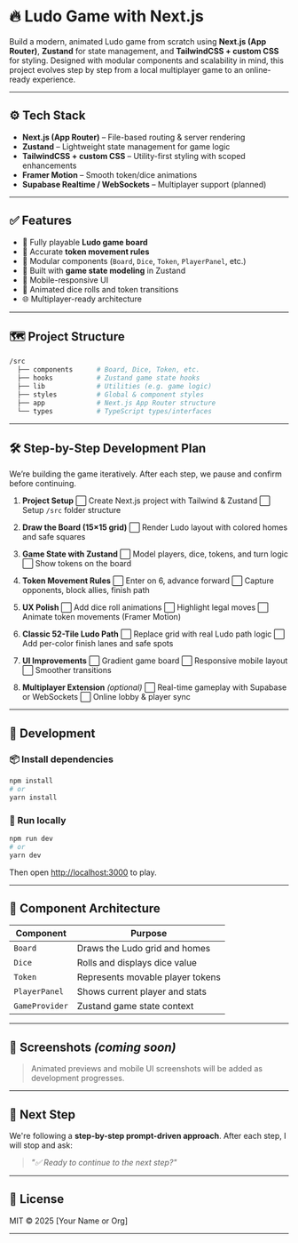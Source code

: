 # 🔥 Ludo Game with Next.js

Build a modern, animated Ludo game from scratch using **Next.js (App Router)**, **Zustand** for state management, and **TailwindCSS + custom CSS** for styling. Designed with modular components and scalability in mind, this project evolves step by step from a local multiplayer game to an online-ready experience.

---

## ⚙️ Tech Stack

- **Next.js (App Router)** – File-based routing & server rendering
- **Zustand** – Lightweight state management for game logic
- **TailwindCSS + custom CSS** – Utility-first styling with scoped enhancements
- **Framer Motion** – Smooth token/dice animations
- **Supabase Realtime / WebSockets** – Multiplayer support (planned)

---

## ✅ Features

- 🎲 Fully playable **Ludo game board**
- 🧠 Accurate **token movement rules**
- 🧩 Modular components (`Board`, `Dice`, `Token`, `PlayerPanel`, etc.)
- 🧪 Built with **game state modeling** in Zustand
- 📱 Mobile-responsive UI
- 💅 Animated dice rolls and token transitions
- 🌐 Multiplayer-ready architecture

---

## 🗺️ Project Structure

```bash
/src
  ├── components      # Board, Dice, Token, etc.
  ├── hooks           # Zustand game state hooks
  ├── lib             # Utilities (e.g. game logic)
  ├── styles          # Global & component styles
  ├── app             # Next.js App Router structure
  └── types           # TypeScript types/interfaces
````

---

## 🛠️ Step-by-Step Development Plan

We’re building the game iteratively. After each step, we pause and confirm before continuing.

1. **Project Setup**
   ⬜ Create Next.js project with Tailwind & Zustand
   ⬜ Setup `/src` folder structure

2. **Draw the Board (15×15 grid)**
   ⬜ Render Ludo layout with colored homes and safe squares

3. **Game State with Zustand**
   ⬜ Model players, dice, tokens, and turn logic
   ⬜ Show tokens on the board

4. **Token Movement Rules**
   ⬜ Enter on 6, advance forward
   ⬜ Capture opponents, block allies, finish path

5. **UX Polish**
   ⬜ Add dice roll animations
   ⬜ Highlight legal moves
   ⬜ Animate token movements (Framer Motion)

6. **Classic 52-Tile Ludo Path**
   ⬜ Replace grid with real Ludo path logic
   ⬜ Add per-color finish lanes and safe spots

7. **UI Improvements**
   ⬜ Gradient game board
   ⬜ Responsive mobile layout
   ⬜ Smoother transitions

8. **Multiplayer Extension** *(optional)*
   ⬜ Real-time gameplay with Supabase or WebSockets
   ⬜ Online lobby & player sync

---

## 🧪 Development

### 📦 Install dependencies

```bash
npm install
# or
yarn install
```

### 🚀 Run locally

```bash
npm run dev
# or
yarn dev
```

Then open [http://localhost:3000](http://localhost:3000) to play.

---

## 🧱 Component Architecture

| Component      | Purpose                          |
| -------------- | -------------------------------- |
| `Board`        | Draws the Ludo grid and homes    |
| `Dice`         | Rolls and displays dice value    |
| `Token`        | Represents movable player tokens |
| `PlayerPanel`  | Shows current player and stats   |
| `GameProvider` | Zustand game state context       |

---

## 📸 Screenshots *(coming soon)*

> Animated previews and mobile UI screenshots will be added as development progresses.

---

## 🧠 Next Step

We're following a **step-by-step prompt-driven approach**. After each step, I will stop and ask:

> *"✅ Ready to continue to the next step?"*

---

## 📜 License

MIT © 2025 \[Your Name or Org]

---


